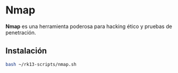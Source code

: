 # Nmap

**Nmap** es una herramienta poderosa para hacking ético y pruebas de penetración.

## Instalación

```bash
bash ~/rk13-scripts/nmap.sh
```
